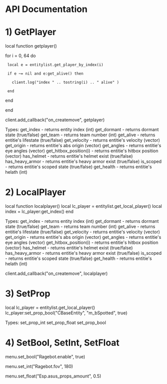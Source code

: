 # API Documentation
#     1) GetPlayer
local function getplayer()

  for i = 0, 64 do
  
     local e = entitylist.get_player_by_index(i)
     
     if e ~= nil and e:get_alive() then
     
       client.log("index " .. tostring(i) .. " alive" )
       
     end
     
  end
  
end

client.add_callback("on_createmove", getplayer)

Types:
get_index - returns entity index (int)
get_dormant - returns dormant state (true/false)
get_team - returns team number (int)
get_alive - returns entitie's lifestate (true/false)
get_velocity - returns entitie's velocity (vector)
get_origin - returns entitie's abs origin (vector)
get_angles - returns entitie's eye angles (vector)
get_hitbox_position(i) - returns entitie's hitbox position (vector)
has_helmet - returns entitie's helmet exist (true/false)
has_heavy_armor - returns entitie's heavy armor exist (true/false)
is_scoped - returns entitie's scoped state (true/false)
get_health - returns entitie's helath (int)

#     2) LocalPlayer
local function localplayer()
  local lc_player = entitylist.get_local_player()
  local index = lc_player:get_index()
end

Types:
get_index - returns entity index (int)
get_dormant - returns dormant state (true/false)
get_team - returns team number (int)
get_alive - returns entitie's lifestate (true/false)
get_velocity - returns entitie's velocity (vector)
get_origin - returns entitie's abs origin (vector)
get_angles - returns entitie's eye angles (vector)
get_hitbox_position(i) - returns entitie's hitbox position (vector)
has_helmet - returns entitie's helmet exist (true/false)
has_heavy_armor - returns entitie's heavy armor exist (true/false)
is_scoped - returns entitie's scoped state (true/false)
get_health - returns entitie's helath (int)

client.add_callback("on_createmove", localplayer)
#     3) SetProp
local lc_player = entitylist.get_local_player()
lc_player:set_prop_bool("CBaseEntity", "m_bSpotted", true)

Types:
set_prop_int
set_prop_float
set_prop_bool
#     4) SetBool, SetInt, SetFloat

menu.set_bool("Ragebot.enable", true)

menu.set_int("Ragebot.fov", 180)

menu.set_float("Esp.asus_props_amount", 0.5)

